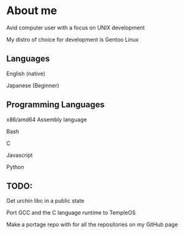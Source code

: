# About me

Avid computer user with a focus on UNIX development

My distro of choice for development is Gentoo Linux 

## Languages

English (native)

Japanese  (Beginner)

## Programming Languages 

x86/amd64 Assembly language 

Bash

C

Javascript

Python

## TODO:

Get urchin libc in a public state

Port GCC and the C language runtime to TempleOS

Make a portage repo with for all the repositories on my GitHub page

